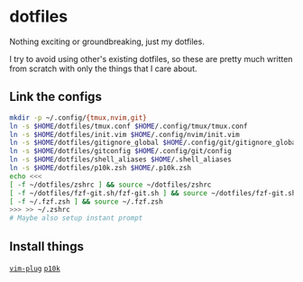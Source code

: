dotfiles
========

Nothing exciting or groundbreaking, just my dotfiles.

I try to avoid using other's existing dotfiles, so these are pretty much written from scratch with only the things that I care about.

## Link the configs
```sh
mkdir -p ~/.config/{tmux,nvim,git}
ln -s $HOME/dotfiles/tmux.conf $HOME/.config/tmux/tmux.conf
ln -s $HOME/dotfiles/init.vim $HOME/.config/nvim/init.vim
ln -s $HOME/dotfiles/gitignore_global $HOME/.config/git/gitignore_global
ln -s $HOME/dotfiles/gitconfig $HOME/.config/git/config
ln -s $HOME/dotfiles/shell_aliases $HOME/.shell_aliases
ln -s $HOME/dotfiles/p10k.zsh $HOME/.p10k.zsh
echo <<<
[ -f ~/dotfiles/zshrc ] && source ~/dotfiles/zshrc
[ -f ~/dotfiles/fzf-git.sh/fzf-git.sh ] && source ~/dotfiles/fzf-git.sh/fzf-git.sh
[ -f ~/.fzf.zsh ] && source ~/.fzf.zsh
>>> >> ~/.zshrc
# Maybe also setup instant prompt
```

## Install things
[`vim-plug`](https://github.com/junegunn/vim-plug#installation)
[`p10k`](https://github.com/romkatv/powerlevel10k#manual)

